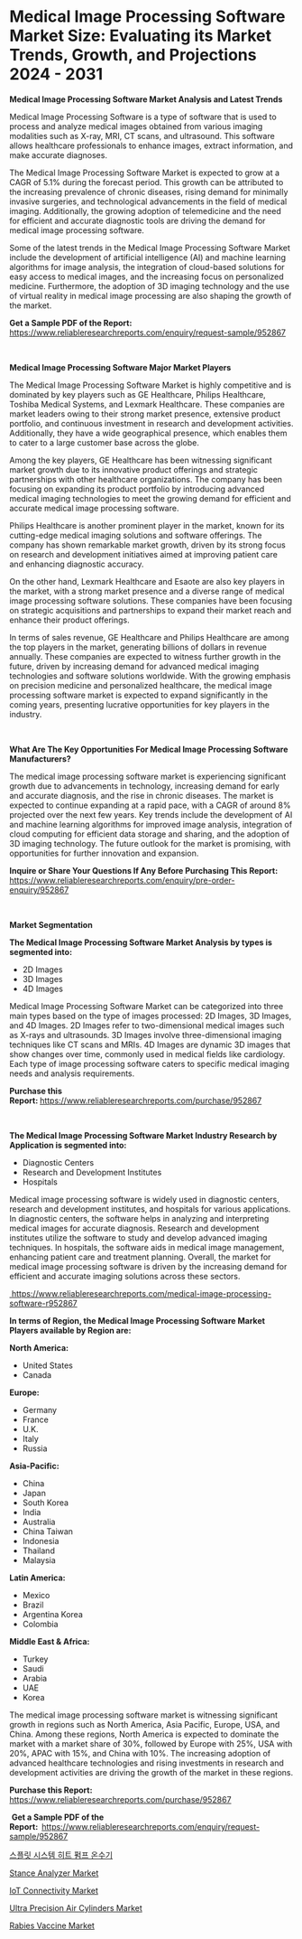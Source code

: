 <p><h1>Medical Image Processing Software Market Size: Evaluating its Market Trends, Growth, and Projections 2024 - 2031</h1></p><p><strong>Medical Image Processing Software Market Analysis and Latest Trends</strong></p>
<p><p>Medical Image Processing Software is a type of software that is used to process and analyze medical images obtained from various imaging modalities such as X-ray, MRI, CT scans, and ultrasound. This software allows healthcare professionals to enhance images, extract information, and make accurate diagnoses.</p><p>The Medical Image Processing Software Market is expected to grow at a CAGR of 5.1% during the forecast period. This growth can be attributed to the increasing prevalence of chronic diseases, rising demand for minimally invasive surgeries, and technological advancements in the field of medical imaging. Additionally, the growing adoption of telemedicine and the need for efficient and accurate diagnostic tools are driving the demand for medical image processing software.</p><p>Some of the latest trends in the Medical Image Processing Software Market include the development of artificial intelligence (AI) and machine learning algorithms for image analysis, the integration of cloud-based solutions for easy access to medical images, and the increasing focus on personalized medicine. Furthermore, the adoption of 3D imaging technology and the use of virtual reality in medical image processing are also shaping the growth of the market.</p></p>
<p><strong>Get a Sample PDF of the Report:&nbsp;</strong> <a href="https://www.reliableresearchreports.com/enquiry/request-sample/952867">https://www.reliableresearchreports.com/enquiry/request-sample/952867</a></p>
<p>&nbsp;</p>
<p><strong>Medical Image Processing Software Major Market Players</strong></p>
<p><p>The Medical Image Processing Software Market is highly competitive and is dominated by key players such as GE Healthcare, Philips Healthcare, Toshiba Medical Systems, and Lexmark Healthcare. These companies are market leaders owing to their strong market presence, extensive product portfolio, and continuous investment in research and development activities. Additionally, they have a wide geographical presence, which enables them to cater to a large customer base across the globe.</p><p>Among the key players, GE Healthcare has been witnessing significant market growth due to its innovative product offerings and strategic partnerships with other healthcare organizations. The company has been focusing on expanding its product portfolio by introducing advanced medical imaging technologies to meet the growing demand for efficient and accurate medical image processing software.</p><p>Philips Healthcare is another prominent player in the market, known for its cutting-edge medical imaging solutions and software offerings. The company has shown remarkable market growth, driven by its strong focus on research and development initiatives aimed at improving patient care and enhancing diagnostic accuracy.</p><p>On the other hand, Lexmark Healthcare and Esaote are also key players in the market, with a strong market presence and a diverse range of medical image processing software solutions. These companies have been focusing on strategic acquisitions and partnerships to expand their market reach and enhance their product offerings.</p><p>In terms of sales revenue, GE Healthcare and Philips Healthcare are among the top players in the market, generating billions of dollars in revenue annually. These companies are expected to witness further growth in the future, driven by increasing demand for advanced medical imaging technologies and software solutions worldwide. With the growing emphasis on precision medicine and personalized healthcare, the medical image processing software market is expected to expand significantly in the coming years, presenting lucrative opportunities for key players in the industry.</p></p>
<p>&nbsp;</p>
<p><strong>What Are The Key Opportunities For Medical Image Processing Software Manufacturers?</strong></p>
<p><p>The medical image processing software market is experiencing significant growth due to advancements in technology, increasing demand for early and accurate diagnosis, and the rise in chronic diseases. The market is expected to continue expanding at a rapid pace, with a CAGR of around 8% projected over the next few years. Key trends include the development of AI and machine learning algorithms for improved image analysis, integration of cloud computing for efficient data storage and sharing, and the adoption of 3D imaging technology. The future outlook for the market is promising, with opportunities for further innovation and expansion.</p></p>
<p><strong>Inquire or Share Your Questions If Any Before Purchasing This Report:</strong> <a href="https://www.reliableresearchreports.com/enquiry/pre-order-enquiry/952867">https://www.reliableresearchreports.com/enquiry/pre-order-enquiry/952867</a></p>
<p>&nbsp;</p>
<p><strong>Market Segmentation</strong></p>
<p><strong>The Medical Image Processing Software Market Analysis by types is segmented into:</strong></p>
<p><ul><li>2D Images</li><li>3D Images</li><li>4D Images</li></ul></p>
<p><p>Medical Image Processing Software Market can be categorized into three main types based on the type of images processed: 2D Images, 3D Images, and 4D Images. 2D Images refer to two-dimensional medical images such as X-rays and ultrasounds. 3D Images involve three-dimensional imaging techniques like CT scans and MRIs. 4D Images are dynamic 3D images that show changes over time, commonly used in medical fields like cardiology. Each type of image processing software caters to specific medical imaging needs and analysis requirements.</p></p>
<p><strong>Purchase this Report:&nbsp;</strong><a href="https://www.reliableresearchreports.com/purchase/952867">https://www.reliableresearchreports.com/purchase/952867</a></p>
<p>&nbsp;</p>
<p><strong>The Medical Image Processing Software Market Industry Research by Application is segmented into:</strong></p>
<p><ul><li>Diagnostic Centers</li><li>Research and Development Institutes</li><li>Hospitals</li></ul></p>
<p><p>Medical image processing software is widely used in diagnostic centers, research and development institutes, and hospitals for various applications. In diagnostic centers, the software helps in analyzing and interpreting medical images for accurate diagnosis. Research and development institutes utilize the software to study and develop advanced imaging techniques. In hospitals, the software aids in medical image management, enhancing patient care and treatment planning. Overall, the market for medical image processing software is driven by the increasing demand for efficient and accurate imaging solutions across these sectors.</p></p>
<p><a href="https://www.reliableresearchreports.com/medical-image-processing-software-r952867">&nbsp;https://www.reliableresearchreports.com/medical-image-processing-software-r952867</a></p>
<p><strong>In terms of Region, the Medical Image Processing Software Market Players available by Region are:</strong></p>
<p>
    <p> <strong> North America: </strong>
        <ul>
            <li>United States</li>
            <li>Canada</li>
        </ul>
        </p> 
    <p> <strong> Europe: </strong>
        <ul>
            <li>Germany</li>
            <li>France</li>
            <li>U.K.</li>
            <li>Italy</li>
            <li>Russia</li>
        </ul>
        </p> 
    <p> <strong> Asia-Pacific: </strong>
        <ul>
            <li>China</li>
            <li>Japan</li>
            <li>South Korea</li>
            <li>India</li>
            <li>Australia</li>
            <li>China Taiwan</li>
            <li>Indonesia</li>
            <li>Thailand</li>
            <li>Malaysia</li>
        </ul>
        </p> 
    <p> <strong> Latin America: </strong>
        <ul>
            <li>Mexico</li>
            <li>Brazil</li>
            <li>Argentina Korea</li>
            <li>Colombia</li>
        </ul>
        </p> 
    <p> <strong> Middle East & Africa: </strong>
        <ul>
            <li>Turkey</li>
            <li>Saudi</li>
            <li>Arabia</li>
            <li>UAE</li>
            <li>Korea</li>
        </ul>
    </p>
    </p>
<p><p>The medical image processing software market is witnessing significant growth in regions such as North America, Asia Pacific, Europe, USA, and China. Among these regions, North America is expected to dominate the market with a market share of 30%, followed by Europe with 25%, USA with 20%, APAC with 15%, and China with 10%. The increasing adoption of advanced healthcare technologies and rising investments in research and development activities are driving the growth of the market in these regions.</p></p>
<p><strong>Purchase this Report: </strong><a href="https://www.reliableresearchreports.com/purchase/952867">https://www.reliableresearchreports.com/purchase/952867</a></p>
<p>&nbsp;<strong>Get a Sample PDF of the Report:&nbsp;&nbsp;</strong><a href="https://www.reliableresearchreports.com/enquiry/request-sample/952867">https://www.reliableresearchreports.com/enquiry/request-sample/952867</a></p>
<p><strong></strong></p>
<p><p><a href="https://medium.com/@leeanford76845djf/%EB%B6%84%EB%A6%AC%ED%98%95-%EC%8B%9C%EC%8A%A4%ED%85%9C-%ED%9E%88%ED%8A%B8%ED%8E%8C%ED%94%84-%EC%88%98%EC%98%A8%EC%88%98%EA%B8%B0-%EC%8B%9C%EC%9E%A5-%EC%A0%84%EB%A7%9D-%EC%82%B0%EC%97%85-%EA%B0%9C%EC%9A%94-%EB%B0%8F-%EC%98%88%EC%B8%A1-2024%EB%85%84%EB%B6%80%ED%84%B0-2031%EB%85%84%EA%B9%8C%EC%A7%80-9b9641da582a">스플릿 시스템 히트 펌프 온수기</a></p><p><a href="https://www.linkedin.com/pulse/stance-analyzer-market-trends-analysis-forecasted-period-sywie">Stance Analyzer Market</a></p><p><a href="https://github.com/gamblestampleyjenny50m5sl6/Market-Research-Report-List-2/blob/main/iot-connectivity-market.md">IoT Connectivity Market</a></p><p><a href="https://www.linkedin.com/pulse/ultra-precision-air-cylinders-market-share-evolution-growth-trends-smxkf">Ultra Precision Air Cylinders Market</a></p><p><a href="https://medium.com/@marioelton8567/rabies-vaccine-market-trends-and-market-analysis-forecasted-for-period-2024-2031-04a6217f23ec">Rabies Vaccine Market</a></p></p>